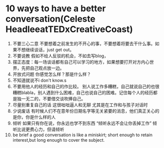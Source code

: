 # 10 ways to have a better conversation(Celeste HeadleeatTEDxCreativeCoast)

1. 不要三心二意  不要想着之前发生的不开心的事，不要想着将要去干什么事。如果不想继续谈话，just get out。
2. 不要说教  假如不给人反驳的机会，不如去写blog，
3. 摆正态度：每一场谈话都有自己可以学习的地方，如果想要打开对方内心世界，先把自己观点放一边。
4. 开放式问题  你感觉怎么样？那是什么样？
5. 不知道就说不i don't know.s
6. 不要用他人的经历和自己的作比较。   别人说工作多糟糕，自己就说自己的也很糟糕blabla，别人遇到什么困难，自己也说自己的困难。记住每个人的经历都是独一无二的，不要借交谈吹捧自己。 
7. 尽量别重复自己的话 这很咄咄逼人和无聊  尤其是在工作和与孩子对话时
8. 少说废话   有时候人们不在意年份日期名字等无关紧要的消息，他们真正关心的是你，你是什么样的人
9. 倾听  如果只有你在说，你永远也学不到东西   “倾听永远不会让你丢掉工作”  倾听比说更费心力，但请倾听
10. be brief  a good conversation is like a miniskirt; short enough to retain interest,but long enough to cover the subject.
